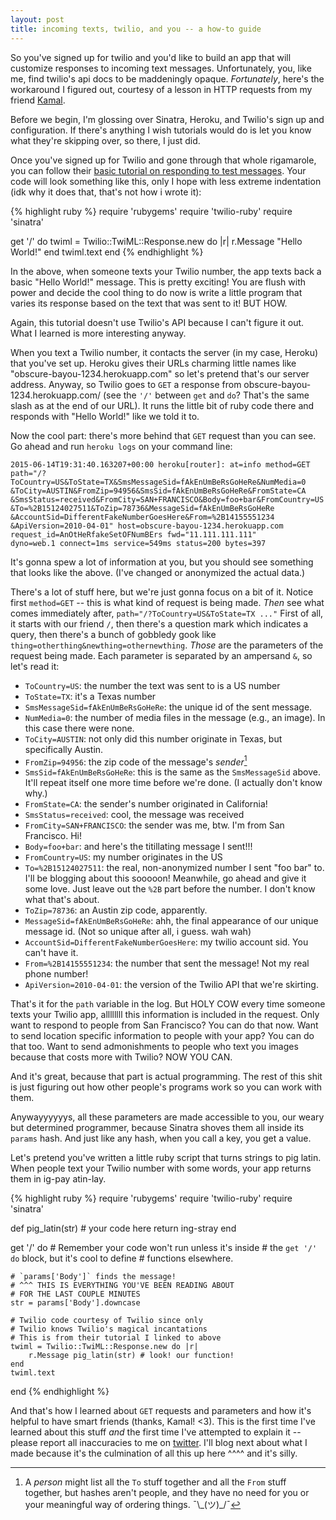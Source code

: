 ```yaml
---
layout: post
title: incoming texts, twilio, and you -- a how-to guide
---
```


So you've signed up for twilio and you'd like to build an app that will customize responses to incoming text messages. Unfortunately, you, like me, find twilio's api docs to be maddeningly opaque. _Fortunately_, here's the workaround I figured out, courtesy of a lesson in HTTP requests from my friend [Kamal](http://kamalmarhubi.com/blog/).

Before we begin, I'm glossing over Sinatra, Heroku, and Twilio's sign up and configuration. If there's anything I wish tutorials would do is let you know what they're skipping over, so there, I just did.

Once you've signed up for Twilio and gone through that whole rigamarole, you can follow their [basic tutorial on responding to test messages](https://www.twilio.com/docs/quickstart/ruby/sms/hello-monkey). Your code will look something like this, only I hope with less extreme indentation (idk why it does that, that's not how i wrote it):

{% highlight ruby %}
require 'rubygems'
require 'twilio-ruby'
require 'sinatra'

get '/' do
	twiml = Twilio::TwiML::Response.new do |r|
		r.Message "Hello World!"
	end
	twiml.text
end
{% endhighlight %}

In the above, when someone texts your Twilio number, the app texts back a basic "Hello World!" message. This is pretty exciting! You are flush with power and decide the cool thing to do now is write a little program that varies its response based on the text that was sent to it! BUT HOW.

Again, this tutorial doesn't use Twilio's API because I can't figure it out. What I learned is more interesting anyway.

When you text a Twilio number, it contacts the server (in my case, Heroku) that you've set up. Heroku gives their URLs charming little names like "obscure-bayou-1234.herokuapp.com" so let's pretend that's our server address. Anyway, so Twilio goes to `GET` a response from obscure-bayou-1234.herokuapp.com/ (see the `'/'` between `get` and `do`? That's the same slash as at the end of our URL). It runs the little bit of ruby code there and responds with "Hello World!" like we told it to.

Now the cool part: there's more behind that `GET` request than you can see. Go ahead and run `heroku logs` on your command line:

	2015-06-14T19:31:40.163207+00:00 heroku[router]: at=info method=GET 
	path="/?ToCountry=US&ToState=TX&SmsMessageSid=fAkEnUmBeRsGoHeRe&NumMedia=0
	&ToCity=AUSTIN&FromZip=94956&SmsSid=fAkEnUmBeRsGoHeRe&FromState=CA
	&SmsStatus=received&FromCity=SAN+FRANCISCO&Body=foo+bar&FromCountry=US
	&To=%2B15124027511&ToZip=78736&MessageSid=fAkEnUmBeRsGoHeRe
	&AccountSid=DifferentFakeNumberGoesHere&From=%2B14155551234
	&ApiVersion=2010-04-01" host=obscure-bayou-1234.herokuapp.com 
	request_id=AnOtHeRfakeSetOFNumBErs fwd="11.111.111.111" 
	dyno=web.1 connect=1ms service=549ms status=200 bytes=397

It's gonna spew a lot of information at you, but you should see something that looks like the above. (I've changed or anonymized the actual data.)

There's a lot of stuff here, but we're just gonna focus on a bit of it. Notice first `method=GET` -- this is what kind of request is being made. _Then_ see what comes immediately after, `path="/?ToCountry=US&ToState=TX ..."` First of all, it starts with our friend `/`, then there's a question mark which indicates a query, then there's a bunch of gobbledy gook like `thing=otherthing&newthing=othernewthing`. _Those_ are the parameters of the request being made. Each parameter is separated by an ampersand `&`, so let's read it:

* `ToCountry=US`: the number the text was sent to is a US number
* `ToState=TX`: it's a Texas number
* `SmsMessageSid=fAkEnUmBeRsGoHeRe`: the unique id of the sent message.
* `NumMedia=0`: the number of media files in the message (e.g., an image). In this case there were none.
* `ToCity=AUSTIN`: not only did this number originate in Texas, but specifically Austin.
* `FromZip=94956`: the zip code of the message's _sender_[^1]
* `SmsSid=fAkEnUmBeRsGoHeRe`: this is the same as the `SmsMessageSid` above. It'll repeat itself one more time before we're done. (I actually don't know why.)
* `FromState=CA`: the sender's number originated in California!
* `SmsStatus=received`: cool, the message was received
* `FromCity=SAN+FRANCISCO`: the sender was me, btw. I'm from San Francisco. Hi!
* `Body=foo+bar`: and here's the titillating message I sent!!!
* `FromCountry=US`: my number originates in the US
* `To=%2B15124027511`: the real, non-anonymized number I sent "foo bar" to. I'll be blogging about this sooooon! Meanwhile, go ahead and give it some love. Just leave out the `%2B` part before the number. I don't know what that's about.
* `ToZip=78736`: an Austin zip code, apparently.
* `MessageSid=fAkEnUmBeRsGoHeRe`: ahh, the final appearance of our unique message id. (Not so unique after all, i guess. wah wah)
* `AccountSid=DifferentFakeNumberGoesHere`: my twilio account sid. You can't have it.
* `From=%2B14155551234`: the number that sent the message! Not my real phone number!
* `ApiVersion=2010-04-01`: the version of the Twilio API that we're skirting.

That's it for the `path` variable in the log. But HOLY COW every time someone texts your Twilio app, allllllll this information is included in the request. Only want to respond to people from San Francisco? You can do that now. Want to send location specific information to people with your app? You can do that too. Want to send admonishments to people who text you images because that costs more with Twilio? NOW YOU CAN.

And it's great, because that part is actual programming. The rest of this shit is just figuring out how other people's programs work so you can work with them.

Anywayyyyyys, all these parameters are made accessible to you, our weary but determined programmer, because Sinatra shoves them all inside its `params` hash. And just like any hash, when you call a key, you get a value.

Let's pretend you've written a little ruby script that turns strings to pig latin. When people text your Twilio number with some words, your app returns them in ig-pay atin-lay.

{% highlight ruby %}
require 'rubygems'
require 'twilio-ruby'
require 'sinatra'

def pig_latin(str)
	# your code here
	return ing-stray
end

get '/' do
	# Remember your code won't run unless it's inside 
	# the `get '/' do` block, but it's cool to define 
	# functions elsewhere.

	# `params['Body']` finds the message!
	# ^^^ THIS IS EVERYTHING YOU'VE BEEN READING ABOUT
	# FOR THE LAST COUPLE MINUTES
	str = params['Body'].downcase

	# Twilio code courtesy of Twilio since only
	# Twilio knows Twilio's magical incantations
	# This is from their tutorial I linked to above
	twiml = Twilio::TwiML::Response.new do |r|
		r.Message pig_latin(str) # look! our function!
	end
	twiml.text
end
{% endhighlight %}

And that's how I learned about `GET` requests and parameters and how it's helpful to have smart friends (thanks, Kamal! <3). This is the first time I've learned about this stuff *and* the first time I've attempted to explain it -- please report all inaccuracies to me on [twitter](http://www.twitter.com/anyharder). I'll blog next about what I made because it's the culmination of all this up here ^^^^ and it's silly.

[^1]: A _person_ might list all the `To` stuff together and all the `From` stuff together, but hashes aren't people, and they have no need for you or your meaningful way of ordering things. ¯\\\_(ツ)_/¯



